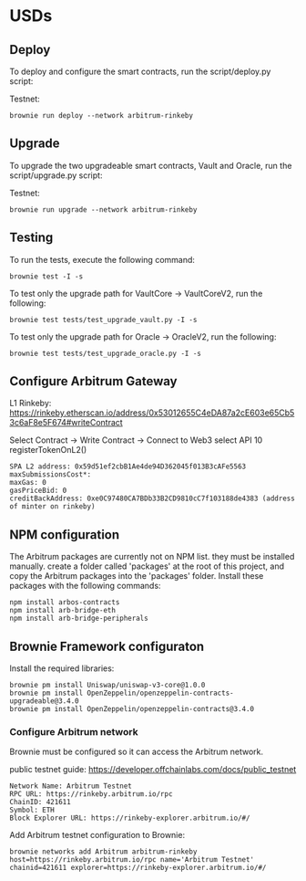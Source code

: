 # USDs

## Deploy 
To deploy and configure the smart contracts, run the script/deploy.py script:

Testnet:
```
brownie run deploy --network arbitrum-rinkeby
```

## Upgrade
To upgrade the two upgradeable smart contracts, Vault and Oracle, run the script/upgrade.py script:

Testnet:
```
brownie run upgrade --network arbitrum-rinkeby
```

## Testing
To run the tests, execute the following command:

```
brownie test -I -s
```

To test only the upgrade path for VaultCore -> VaultCoreV2, run the following:

```
brownie test tests/test_upgrade_vault.py -I -s
```

To test only the upgrade path for Oracle -> OracleV2, run the following:

```
brownie test tests/test_upgrade_oracle.py -I -s
```

## Configure Arbitrum Gateway

L1 Rinkeby: https://rinkeby.etherscan.io/address/0x53012655C4eDA87a2cE603e65Cb53c6aF8e5F674#writeContract

Select Contract -> Write Contract -> Connect to Web3
select API 10 registerTokenOnL2()

```
SPA L2 address: 0x59d51ef2cbB1Ae4de94D362045f013B3cAFe5563
maxSubmissionsCost*: 
maxGas: 0
gasPriceBid: 0
creditBackAddress: 0xe0C97480CA7BDb33B2CD9810cC7f103188de4383 (address of minter on rinkeby)
```

## NPM configuration
The Arbitrum packages are currently not on NPM list. they must be installed manually.
create a folder called 'packages' at the root of this project, and copy the Arbitrum packages into the 'packages' folder. Install these packages with the following commands:

```
npm install arbos-contracts
npm install arb-bridge-eth
npm install arb-bridge-peripherals
```

## Brownie Framework configuraton
Install the required libraries:

```
brownie pm install Uniswap/uniswap-v3-core@1.0.0
brownie pm install OpenZeppelin/openzeppelin-contracts-upgradeable@3.4.0
brownie pm install OpenZeppelin/openzeppelin-contracts@3.4.0
```

### Configure Arbitrum network
Brownie must be configured so it can access the Arbitrum network. 

public testnet guide: https://developer.offchainlabs.com/docs/public_testnet

```
Network Name: Arbitrum Testnet
RPC URL: https://rinkeby.arbitrum.io/rpc
ChainID: 421611
Symbol: ETH
Block Explorer URL: https://rinkeby-explorer.arbitrum.io/#/
```

Add Arbitrum testnet configuration to Brownie:
```
brownie networks add Arbitrum arbitrum-rinkeby host=https://rinkeby.arbitrum.io/rpc name='Arbitrum Testnet' chainid=421611 explorer=https://rinkeby-explorer.arbitrum.io/#/
```
